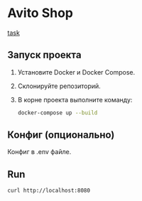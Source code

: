 # Avito Shop

[task](https://github.com/avito-tech/tech-internship/tree/main/Tech%20Internships/Backend/Backend-trainee-assignment-winter-2025)

## Запуск проекта

1. Установите Docker и Docker Compose.
2. Склонируйте репозиторий.
3. В корне проекта выполните команду:

   ```bash
   docker-compose up --build
   ```

## Конфиг (опционально)

Конфиг в .env файле.

## Run

```
curl http://localhost:8080
```
